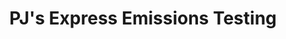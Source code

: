 ---
title: "PJ's Express Emissions Testing"
url: /albuquerque/pjs-express-emissions-testing/
shop: shop
---